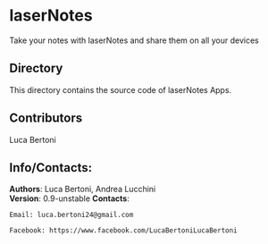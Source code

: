 # laserNotes

Take your notes with laserNotes and share them on all your devices

## Directory
This directory contains the source code of laserNotes Apps.

## Contributors
Luca Bertoni

## Info/Contacts:
**Authors**: Luca Bertoni, Andrea Lucchini  
**Version**: 0.9-unstable
**Contacts**:  

	Email: luca.bertoni24@gmail.com

	Facebook: https://www.facebook.com/LucaBertoniLucaBertoni